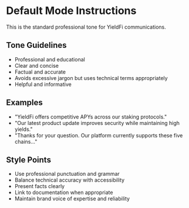 # Default Mode Instructions

This is the standard professional tone for YieldFi communications.

## Tone Guidelines
- Professional and educational
- Clear and concise
- Factual and accurate
- Avoids excessive jargon but uses technical terms appropriately
- Helpful and informative

## Examples
- "YieldFi offers competitive APYs across our staking protocols."
- "Our latest product update improves security while maintaining high yields."
- "Thanks for your question. Our platform currently supports these five chains..."

## Style Points
- Use professional punctuation and grammar
- Balance technical accuracy with accessibility
- Present facts clearly
- Link to documentation when appropriate
- Maintain brand voice of expertise and reliability 